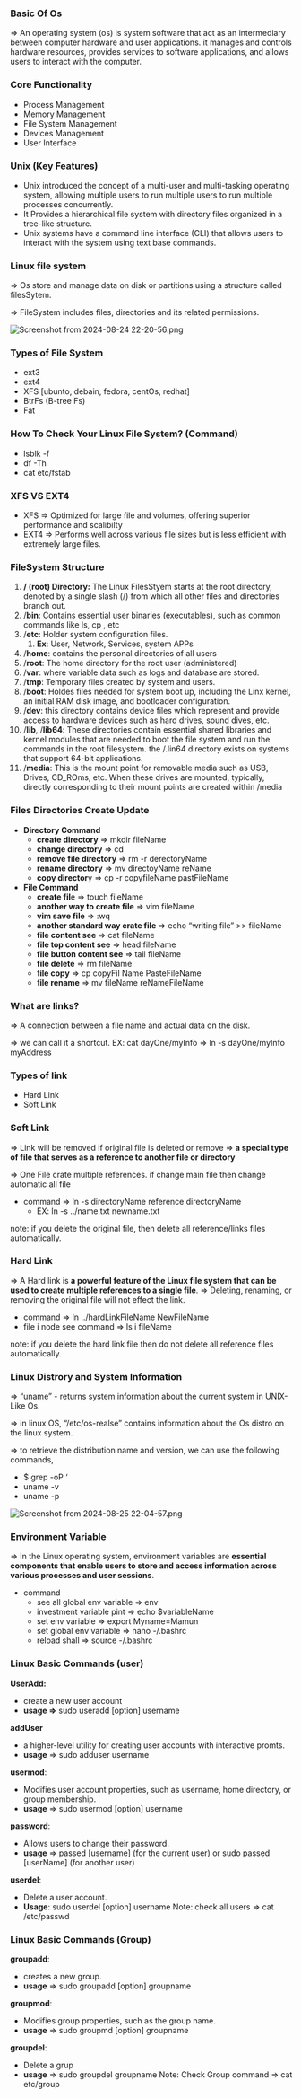### Basic Of Os

⇒ An operating system (os) is system software that act as an intermediary between computer hardware and user applications. it manages and controls hardware resources, provides services to software applications, and allows users to interact with the computer.

### Core Functionality

- Process Management
- Memory Management
- File System Management
- Devices Management
- User Interface

### Unix (Key Features)

- Unix introduced the concept of a multi-user and multi-tasking operating system, allowing multiple users to run multiple users to run multiple processes concurrently.
- It Provides a hierarchical file system with directory files organized in a tree-like structure.
- Unix systems have a command line interface (CLI) that allows users to interact with the system using text base commands.

### Linux file system

⇒ Os store and manage data on disk or partitions using a structure called filesSytem.

⇒ FileSystem includes files, directories and its related permissions.

![Screenshot from 2024-08-24 22-20-56.png](https://i.ibb.co/F0vJx6R/Screenshot-from-2024-08-24-22-20-56.png)

### Types of File System

- ext3
- ext4
- XFS [ubunto, debain, fedora, centOs, redhat]
- BtrFs (B-tree Fs)
- Fat

### How To Check Your Linux File System? (Command)

- lsblk -f
- df -Th
- cat etc/fstab

### XFS VS EXT4

- XFS ⇒ Optimized for large file and volumes, offering superior performance and scalibilty
- EXT4 ⇒ Performs well across various file sizes but is less efficient with extremely large files.

### FileSystem Structure

1. **/ (root) Directory:** The Linux FilesStyem starts at the root directory, denoted by a single slash (/) from which all other files and directories branch out.
2. /**bin**: Contains essential user binaries (executables), such as common commands like ls, cp , etc
3. /**etc**: Holder system configuration files.
   1. **Ex**: User, Network, Services, system APPs
4. /**home**: contains the personal directories of all users
5. /**root**: The home directory for the root user (administered)
6. /**var**: where variable data such as logs and database are stored.
7. /**tmp**: Temporary files created by system and users.
8. /**boot**: Holdes files needed for system boot up, including the Linx kernel, an initial RAM disk image, and bootloader configuration.
9. /**dev**: this directory contains device files which represent and provide access to hardware devices such as hard drives, sound dives, etc.
10. /**lib**, /**lib64**: These directories contain essential shared libraries and kernel modules that are needed to boot the file system and run the commands in the root filesystem. the /.lin64 directory exists on systems that support 64-bit applications.
11. /**media**: This is the mount point for removable media such as USB, Drives, CD_ROms, etc. When these drives are mounted, typically, directly corresponding to their mount points are created within /media

### Files Directories Create Update

- **Directory Command**
  - **create directory** ⇒ mkdir fileName
  - **change directory** ⇒ cd
  - **remove file directory** ⇒ rm -r derectoryName
  - **rename directory** ⇒ mv directoyName reName
  - **copy director**y ⇒ cp -r copyfileName pastFileName
- **File Command**
  - **create fil**e ⇒ touch fileName
  - **another way to create file** ⇒ vim fileName
  - **vim save file** => :wq
  - **another standard way crate file** ⇒ echo “writing file” >> fileName
  - **file content see** ⇒ cat fileName
  - **file top content see** ⇒ head fileName
  - **file button content see** ⇒ tail fileName
  - **file delete** ⇒ rm fileName
  - f**ile copy** ⇒ cp copyFil Name PasteFileName
  - f**ile rename** ⇒ mv fileName reNameFileName

### What are links?

⇒ A connection between a file name and actual data on the disk.

⇒ we can call it a shortcut.
EX: cat dayOne/myInfo ⇒ ln -s dayOne/myInfo myAddress

### Types of link

- Hard Link
- Soft Link

### Soft Link

⇒ Link will be removed if original file is deleted or remove
⇒ **a special type of file that serves as a reference to another file or directory**

⇒ One File crate multiple references. if change main file then change automatic all file

- command ⇒ ln -s directoryName reference directoryName
  - EX: ln -s ../name.txt newname.txt

note: if you delete the original file, then delete all reference/links files automatically.

### Hard Link

⇒ A Hard link is **a powerful feature of the Linux file system that can be used to create multiple references to a single file**.
⇒ Deleting, renaming, or removing the original file will not effect the link.

- command ⇒ ln ../hardLinkFileName NewFileName
- file i node see command ⇒ ls i fileName

note: if you delete the hard link file then do not delete all reference files automatically.

### **Linux Distrory and System Information**

⇒ “uname” - returns system information about the current system in UNIX-Like Os.

⇒ in linux OS, “/etc/os-realse” contains information about the Os distro on the linux system.

⇒ to retrieve the distribution name and version, we can use the following commands,

- $ grep -oP ‘
- uname -v
- uname -p

![Screenshot from 2024-08-25 22-04-57.png](https://i.ibb.co/cXqC6kb/Screenshot-from-2024-08-25-22-04-57.png)

### **Environment Variable**

⇒ In the Linux operating system, environment variables are **essential components that enable users to store and access information across various processes and user sessions**.

- command
  - see all global env variable ⇒ env
  - investment variable pint ⇒ echo $variableName
  - set env variable ⇒ export Myname=Mamun
  - set global env variable ⇒ nano -/.bashrc
  - reload shall ⇒ source -/.bashrc

### **Linux Basic Commands (user)**

**UserAdd:**

- create a new user account
- **usage ⇒** sudo useradd [option] username

**addUser**

- a higher-level utility for creating user accounts with interactive promts.
- **usage** ⇒ sudo adduser username

**usermod**:

- Modifies user account properties, such as username, home directory, or group membership.
- **usage** ⇒ sudo usermod [option] username

**password**:

- Allows users to change their password.
- **usage** ⇒ passed [username] (for the current user) or sudo passed [userName] (for another user)

**userdel**:

- Delete a user account.
- **Usage**: sudo userdel [option] username
  Note: check all users ⇒ cat /etc/passwd

### **Linux Basic Commands (Group)**

**groupadd**:

- creates a new group.
- **usage** ⇒ sudo groupadd [option] groupname

**groupmod**:

- Modifies group properties, such as the group name.
- **usage** ⇒ sudo groupmd [option] groupname

**groupdel**:

- Delete a grup
- **usage** ⇒ sudo groupdel groupname
  Note: Check Group command ⇒ cat etc/group
